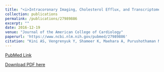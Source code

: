 ```yaml
---
title: "<i>Intracoronary Imaging, Cholesterol Efflux, and Transcriptomes After Intensive Statin Treatment: The YELLOW II Study</i>"
collection: publications
permalink: /publications/27989886
excerpt: "" 
date: 2016-12-19
venue: "Journal of the American College of Cardiology"
paperurl: 'https://www.ncbi.nlm.nih.gov/pubmed/27989886'
citation: "Kini AS, Vengrenyuk Y, Shameer K, Maehara A, Purushothaman M, Yoshimura T, Matsumura M, Aquino M, Haider N, <b>Johnson KW</b>, Readhead B, Kidd BA, Feig JE, Krishnan P, Sweeny J, Milind M, Moreno P, Mehran R, Kovacic JC, Baber U, Dudley JT, Narula J, et al. J Am Coll Cardiol. 2017 Feb 14;69(6):628-640. doi: 10.1016/j.jacc.2016.10.029. Epub 2016 Oct 29. PubMed ID: 27989886"
---
```


[PubMed Link](https://www.ncbi.nlm.nih.gov/pubmed/27989886)

[Download PDF here](https://kippjohnson.com/files/27989886.pdf)

<script type='text/javascript' src='https://d1bxh8uas1mnw7.cloudfront.net/assets/embed.js'></script>
<div class='altmetric-embed' data-badge-type="medium-donut" data-doi="10.1016/j.jacc.2016.10.029" data-hide-no-mentions="true" data-hide-less-than="2" class="altmetric-embed"></div>

